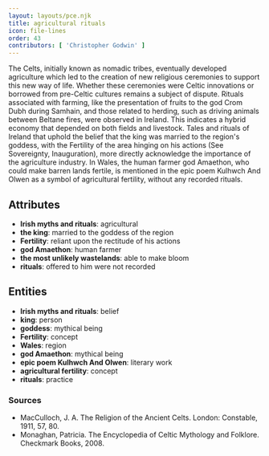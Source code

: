 ```yaml
---
layout: layouts/pce.njk
title: agricultural rituals
icon: file-lines
order: 43
contributors: [ 'Christopher Godwin' ]
---
```

The Celts, initially known as nomadic tribes, eventually developed agriculture which led to the creation of new religious ceremonies to support this new way of life. Whether these ceremonies were Celtic innovations or borrowed from pre-Celtic cultures remains a subject of dispute. Rituals associated with farming, like the presentation of fruits to the god Crom Dubh during Samhain, and those related to herding, such as driving animals between Beltane fires, were observed in Ireland. This indicates a hybrid economy that depended on both fields and livestock. Tales and rituals of Ireland that uphold the belief that the king was married to the region's goddess, with the Fertility of the area hinging on his actions (See Sovereignty, Inauguration), more directly acknowledge the importance of the agriculture industry. In Wales, the human farmer god Amaethon, who could make barren lands fertile, is mentioned in the epic poem Kulhwch And Olwen as a symbol of agricultural fertility, without any recorded rituals.

## Attributes

- **Irish myths and rituals**: agricultural
- **the king**: married to the goddess of the region
- **Fertility**: reliant upon the rectitude of his actions
- **god Amaethon**: human farmer
- **the most unlikely wastelands**: able to make bloom
- **rituals**: offered to him were not recorded

## Entities

- **Irish myths and rituals**: belief
- **king**: person
- **goddess**: mythical being
- **Fertility**: concept
- **Wales**: region
- **god Amaethon**: mythical being
- **epic poem Kulhwch And Olwen**: literary work
- **agricultural fertility**: concept
- **rituals**: practice

### Sources

- MacCulloch, J. A. The Religion of the Ancient Celts. London: Constable, 1911, 57, 80.
- Monaghan, Patricia. The Encyclopedia of Celtic Mythology and Folklore. Checkmark Books, 2008.

